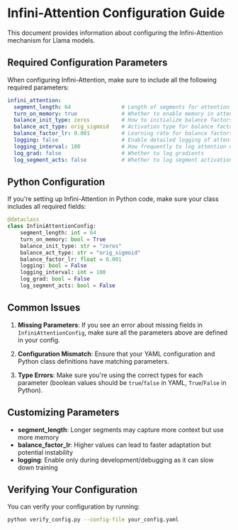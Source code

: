 # Infini-Attention Configuration Guide

This document provides information about configuring the Infini-Attention mechanism for Llama models.

## Required Configuration Parameters

When configuring Infini-Attention, make sure to include all the following required parameters:

```yaml
infini_attention:
  segment_length: 64                # Length of segments for attention computation
  turn_on_memory: true              # Whether to enable memory in attention
  balance_init_type: zeros          # How to initialize balance factors
  balance_act_type: orig_sigmoid    # Activation type for balance factors
  balance_factor_lr: 0.001          # Learning rate for balance factors
  logging: false                    # Enable detailed logging of attention mechanism
  logging_interval: 100             # How frequently to log attention details
  log_grad: false                   # Whether to log gradients
  log_segment_acts: false           # Whether to log segment activations
```

## Python Configuration

If you're setting up Infini-Attention in Python code, make sure your class includes all required fields:

```python
@dataclass
class InfiniAttentionConfig:
    segment_length: int = 64
    turn_on_memory: bool = True
    balance_init_type: str = "zeros"
    balance_act_type: str = "orig_sigmoid"
    balance_factor_lr: float = 0.001
    logging: bool = False
    logging_interval: int = 100
    log_grad: bool = False
    log_segment_acts: bool = False
```

## Common Issues

1. **Missing Parameters**: If you see an error about missing fields in `InfiniAttentionConfig`, make sure all the parameters above are defined in your config.

2. **Configuration Mismatch**: Ensure that your YAML configuration and Python class definitions have matching parameters.

3. **Type Errors**: Make sure you're using the correct types for each parameter (boolean values should be `true`/`false` in YAML, `True`/`False` in Python).

## Customizing Parameters

- **segment_length**: Longer segments may capture more context but use more memory
- **balance_factor_lr**: Higher values can lead to faster adaptation but potential instability
- **logging**: Enable only during development/debugging as it can slow down training

## Verifying Your Configuration

You can verify your configuration by running:

```bash
python verify_config.py --config-file your_config.yaml
```
